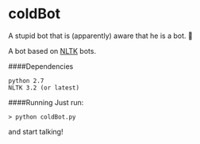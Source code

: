  coldBot
======
A stupid bot that is (apparently) aware that he is a bot. :cake:

A bot based on [NLTK](http://www.nltk.org/) bots.

####Dependencies
```
python 2.7
NLTK 3.2 (or latest)
```

####Running
Just run:
```
> python coldBot.py 
```
and start talking!
